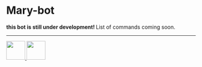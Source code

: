 # Mary-bot
<b> this bot is still under development! </b> List of commands coming soon.
<hr>
<a href="https://en.wikipedia.org/wiki/Python_(programming_language)"> <img src= https://raw.githubusercontent.com/danielcranney/readme-generator/main/public/icons/skills/python-colored.svg height="50" width="50"> </a>
<a href="https://discordpy.readthedocs.io/en/stable/"> <img src= https://disnake.dev/assets/disnake-logo.png height="50" width="50"> </a>


